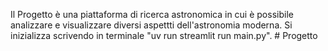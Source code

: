Il Progetto è una piattaforma di ricerca astronomica in cui è possibile analizzare e visualizzare diversi aspettti dell'astronomia moderna. Si inizializza scrivendo in terminale "uv run streamlit run main.py". #   P r o g e t t o  
 